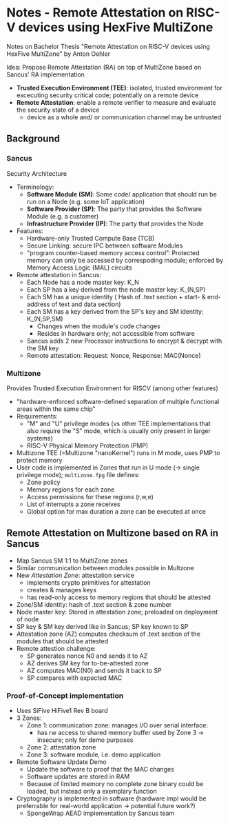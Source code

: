 # Notes - Remote Attestation on RISC-V devices using HexFive MultiZone

Notes on Bachelor Thesis "Remote Attestation on RISC-V devices using HexFive MultiZone" by Anton Oehler

Idea: Propose Remote Attestation (RA) on top of MultiZone based on Sancus' RA implementation

- **Trusted Execution Environment (TEE)**: isolated, trusted environment for excecuting security critical code; potentially on a remote device
- **Remote Attestation**: enable a remote verifier to measure and evaluate the security state of a device
  - device as a whole and/ or communication channel may be untrusted

## Background

### Sancus

Security Architecture

- Terminology:
    - **Software Module (SM)**: Some code/ application that should run be run on a Node (e.g. some IoT application)
    - **Software Provider (SP)**: The party that provides the Software Module (e.g. a customer)
    - **Infrastructure Provider (IP)**: The party that provides the Node
- Features:
    - Hardware-only Trusted Compute Base (TCB)
    - Secure Linking: secure IPC between software Modules
    - "program counter-based memory access control”: Protected memory can only be accessed by correspoding module; enforced by Memory Access Logic (MAL) circuits
- Remote attestation in Sancus:
    - Each Node has a node master key: K_N
    - Each SP has a key derived from the node master key: K_(N,SP)
    - Each SM has a unique identity ( Hash of .text section + start- & end-address of text and data section)
    - Each SM has a key derived from the SP's key and SM identity: K_(N,SP,SM) 
        - Changes when the module's code changes
        - Resides in hardware only; not accessible from software
    - Sancus adds 2 new Processor instructions to encrypt & decrypt with the SM key
    - Remote attestation: Request: Nonce, Response: MAC(Nonce)

### Multizone

Provides Trusted Execution Environment for RISCV (among other features)
  - "hardware-enforced software-defined separation of multiple functional areas within the same chip"
- Requirements:
    - "M" and "U" privilege modes (vs other TEE implementations that also require the "S" mode, which is usually only present in larger systems)
    - RISC-V Physical Memory Protection (PMP)
- Multizone TEE (=Multizone "nanoKernel") runs in M mode, uses PMP to protect memory
- User code is implemented in Zones that run in U mode (-> single privilege mode); `multizone.fpg` file defines:
    - Zone policy
    - Memory regions for each zone
    - Access permissions for these regions (r,w,e)
    - List of interrupts a zone receives    
    - Global option for max duration a zone can be executed at once

## Remote Attestation on Multizone based on RA in Sancus

- Map Sancus SM 1:1 to MultiZone zones
- Similar communication between modules possible in Multzone
- New _Attestation Zone_: attestation service
    - implements crypto primitives for attestation
    - creates & manages keys
    - has read-only access to memory regions that should be attested
- Zone/SM identity: hash of .text section & zone number
- Node master key: Stored in attestation zone; preloaded on deployment of node
- SP key & SM key derived like in Sancus; SP key known to SP
- Attestation zone (AZ) computes checksum of .text section of the modules that should be attested
- Remote attestion challenge:
    - SP generates nonce N0 and sends it to AZ
    - AZ derives SM key for to-be-attested zone
    - AZ computes MAC(N0) and sends it back to SP
    - SP compares with expected MAC

### Proof-of-Concept implementation

- Uses SiFive HiFive1 Rev B board
- 3 Zones:
    - Zone 1: communication zone: manages I/O over serial interface:
        - has rw access to shared memory buffer used by Zone 3
          -> insecure; only for demo purposes
    - Zone 2: attestation zone
    - Zone 3: software module, i.e. demo application
- Remote Software Update Demo
    - Update the software to proof that the MAC changes
    - Software updates are stored in RAM
    - Because of limited memory no complete zone binary could be loaded, but instead only a exemplary function
- Cryptography is implemented in software (hardware impl would be preferrable for real-world application -> potential future work?)
    - SpongeWrap AEAD implementation by Sancus team

